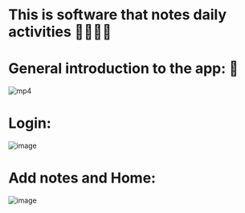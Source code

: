 # This is software that notes daily activities 📝👨🏻‍🏫

# General introduction to the app: 📱 
![mp4](https://github.com/dinhtrungndt/TodoApp/assets/127390593/c6df5eab-e226-4fdb-921a-eedbd577a51d)

# Login:
![image](https://github.com/dinhtrungndt/TodoApp/assets/127390593/0386e24c-fee3-4d1a-95e0-c646c6eb87c4)

# Add notes and Home:
![image](https://github.com/dinhtrungndt/TodoApp/assets/127390593/3e60a03d-d28f-4c4d-9858-d64b576fbe40)
